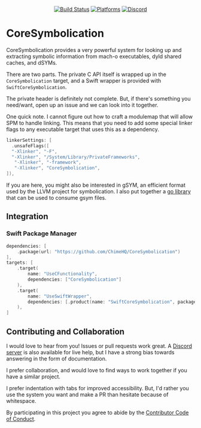 <div align="center">

[![Build Status][build status badge]][build status]
[![Platforms][platforms badge]][platforms]
[![Discord][discord badge]][discord]

</div>

# CoreSymbolication
CoreSymbolication provides a very powerful system for looking up and extracting symbolic information from mach-o executables, dyld shared caches, and dSYMs.

There are two parts. The private C API itself is wrapped up in the `CoreSymbolication` target, and a Swift wrapper is provided with `SwiftCoreSymbolication`.

The private header is definitely not complete. But, if there's something you need/want, open up an issue and we can look into it together.

One quick note. I cannot figure out how to craft a modulemap that will allow SPM to handle linking. This means that you need to add some special linker flags to any executable target that uses this as a dependency.

```swift
linkerSettings: [
  .unsafeFlags([
  "-Xlinker", "-F",
  "-Xlinker", "/System/Library/PrivateFrameworks",
   "-Xlinker", "-framework",
   "-Xlinker", "CoreSymbolication",
]),
```

If you are here, you might also be interested in gSYM, an efficient format used by the LLVM project for symbolication. I also put together a [go library](https://github.com/ChimeHQ/gogsym) that can be used to consume gsym files.

## Integration

### Swift Package Manager

```swift
dependencies: [
    .package(url: "https://github.com/ChimeHQ/CoreSymbolication")
],
targets: [
    .target(
        name: "UseCFunctionality",
        dependencies: ["CoreSymbolication"]
    ),
    .target(
        name: "UseSwiftWrapper",
        dependencies: [.product(name: "SwiftCoreSymbolication", package: "CoreSymbolication")]
    ),
]
```

## Contributing and Collaboration

I would love to hear from you! Issues or pull requests work great. A [Discord server][discord] is also available for live help, but I have a strong bias towards answering in the form of documentation.

I prefer collaboration, and would love to find ways to work together if you have a similar project.

I prefer indentation with tabs for improved accessibility. But, I'd rather you use the system you want and make a PR than hesitate because of whitespace.

By participating in this project you agree to abide by the [Contributor Code of Conduct](CODE_OF_CONDUCT.md).

[build status]: https://github.com/ChimeHQ/CoreSymbolication/actions
[build status badge]: https://github.com/ChimeHQ/CoreSymbolication/workflows/CI/badge.svg
[platforms]: https://swiftpackageindex.com/ChimeHQ/CoreSymbolication
[platforms badge]: https://img.shields.io/endpoint?url=https%3A%2F%2Fswiftpackageindex.com%2Fapi%2Fpackages%2FChimeHQ%2FCoreSymbolication%2Fbadge%3Ftype%3Dplatforms
[discord]: https://discord.gg/esFpX6sErJ
[discord badge]: https://img.shields.io/badge/Discord-purple?logo=Discord&label=Chat&color=%235A64EC
